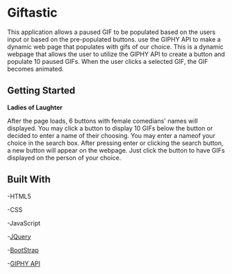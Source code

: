 # Giftastic
This application allows a paused GIF to be populated based on the users input or based on the pre-populated buttons. use the GIPHY API to make a dynamic web page that populates with gifs of our choice.
This is a dynamic webpage that allows the user to utilize the GIPHY API to create a button and populate 10 paused GIFs. When the user clicks a selected GIF, the GIF becomes animated. 

## Getting Started
**Ladies of Laughter**

After the page loads, 6 buttons with female comedians' names will displayed. You may click a button to display 10 GIFs below the button or decided to enter a name of their choosing. You may enter a nameof your choice in the search box. After pressing enter or clicking the search button, a new button will appear on the webpage. Just click the button to have GIFs displayed on the person of your choice. 

## Built With

-HTML5

-CSS

-JavaScript

-[JQuery](https://api.jquery.com/)

-[BootStrap](https://getbootstrap.com/)

-[GIPHY API](https://giphy.com/)


